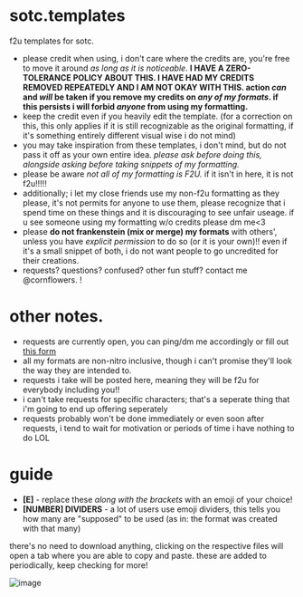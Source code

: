 # sotc.templates
f2u templates for sotc.

- please credit when using, i don't care where the credits are, you're free to move it around *as long as it is noticeable*. **I HAVE A ZERO-TOLERANCE POLICY ABOUT THIS. I HAVE HAD MY CREDITS REMOVED REPEATEDLY AND I AM NOT OKAY WITH THIS. action *can* and *will* be taken if you remove my credits on *any of my formats*. if this persists i will forbid *anyone* from using my formatting.**
- keep the credit even if you heavily edit the template. (for a correction on this, this only applies if it is still recognizable as the original formatting, if it's something entirely different visual wise i do not mind)
- you may take inspiration from these templates, i don't mind, but do not pass it off as your own entire idea. *please ask before doing this, alongside asking before taking snippets of my formatting.*
- please be aware *not all of my formatting is F2U.* if it isn't in here, it is not f2u!!!!!
- additionally; i let my close friends use my non-f2u formatting as they please, it's not permits for anyone to use them, please recognize that i spend time on these things and it is discouraging to see unfair useage. if u see someone using my formatting w/o credits please dm me<3
- please **do not frankenstein (mix or merge) my formats** with others', unless you have *explicit permission* to do so (or it is your own)!! even if it's a small snippet of both, i do not want people to go uncredited for their creations.
- requests? questions? confused? other fun stuff? contact me @cornflowers. !

# other notes.
- requests are currently open, you can ping/dm me accordingly or fill out [this form]()
- all my formats are non-nitro inclusive, though i can't promise they'll look the way they are intended to.
- requests i take will be posted here, meaning they will be f2u for everybody including you!!
- i can't take requests for specific characters; that's a seperate thing that i'm going to end up offering seperately
- requests probably won't be done immediately or even soon after requests, i tend to wait for motivation or periods of time i have nothing to do LOL

# guide
- **[E]** - replace these *along with the brackets* with an emoji of your choice!
- **[NUMBER] DIVIDERS** - a lot of users use emoji dividers, this tells you how many are "supposed" to be used (as in: the format was created with that many)


there's no need to download anything, clicking on the respective files will open a tab where you are able to copy and paste.
these are added to periodically, keep checking for more!

![image](https://github.com/fazcorp/sotc.templates/assets/119465467/ca6e266b-c977-444a-92cb-5f44cc7de18e)
